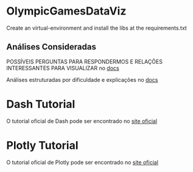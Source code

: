 # OlympicGamesDataViz

Create an virtual-environment and install the libs at the requirements.txt

## Análises Consideradas

POSSÍVEIS PERGUNTAS PARA RESPONDERMOS E RELAÇÕES INTERESSANTES PARA VISUALIZAR no [docs](https://docs.google.com/document/d/1SVtw_nfh-OvmWbxfb1T4aiiRh3xMCr-zcz467Rlmwpc/edit)

Análises estruturadas por dificuldade e explicações no [docs](https://docs.google.com/document/d/1SVtw_nfh-OvmWbxfb1T4aiiRh3xMCr-zcz467Rlmwpc/edit?usp=sharing)

# Dash Tutorial

O tutorial oficial de Dash pode ser encontrado no [site oficial](https://dash.plotly.com/installation)

# Plotly Tutorial

O tutorial oficial de Plotly pode ser encontrado no [site oficial](https://plotly.com/python/plotly-express/)

